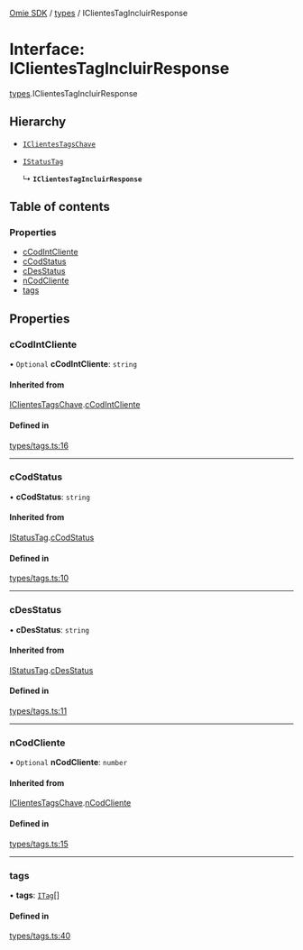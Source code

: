 [Omie SDK](../README.md) / [types](../modules/types.md) / IClientesTagIncluirResponse

# Interface: IClientesTagIncluirResponse

[types](../modules/types.md).IClientesTagIncluirResponse

## Hierarchy

- [`IClientesTagsChave`](types.IClientesTagsChave.md)

- [`IStatusTag`](types.IStatusTag.md)

  ↳ **`IClientesTagIncluirResponse`**

## Table of contents

### Properties

- [cCodIntCliente](types.IClientesTagIncluirResponse.md#ccodintcliente)
- [cCodStatus](types.IClientesTagIncluirResponse.md#ccodstatus)
- [cDesStatus](types.IClientesTagIncluirResponse.md#cdesstatus)
- [nCodCliente](types.IClientesTagIncluirResponse.md#ncodcliente)
- [tags](types.IClientesTagIncluirResponse.md#tags)

## Properties

### cCodIntCliente

• `Optional` **cCodIntCliente**: `string`

#### Inherited from

[IClientesTagsChave](types.IClientesTagsChave.md).[cCodIntCliente](types.IClientesTagsChave.md#ccodintcliente)

#### Defined in

[types/tags.ts:16](https://github.com/lucas-bogos/omie-sdk/blob/96c014c/src/types/tags.ts#L16)

___

### cCodStatus

• **cCodStatus**: `string`

#### Inherited from

[IStatusTag](types.IStatusTag.md).[cCodStatus](types.IStatusTag.md#ccodstatus)

#### Defined in

[types/tags.ts:10](https://github.com/lucas-bogos/omie-sdk/blob/96c014c/src/types/tags.ts#L10)

___

### cDesStatus

• **cDesStatus**: `string`

#### Inherited from

[IStatusTag](types.IStatusTag.md).[cDesStatus](types.IStatusTag.md#cdesstatus)

#### Defined in

[types/tags.ts:11](https://github.com/lucas-bogos/omie-sdk/blob/96c014c/src/types/tags.ts#L11)

___

### nCodCliente

• `Optional` **nCodCliente**: `number`

#### Inherited from

[IClientesTagsChave](types.IClientesTagsChave.md).[nCodCliente](types.IClientesTagsChave.md#ncodcliente)

#### Defined in

[types/tags.ts:15](https://github.com/lucas-bogos/omie-sdk/blob/96c014c/src/types/tags.ts#L15)

___

### tags

• **tags**: [`ITag`](types.ITag.md)[]

#### Defined in

[types/tags.ts:40](https://github.com/lucas-bogos/omie-sdk/blob/96c014c/src/types/tags.ts#L40)
